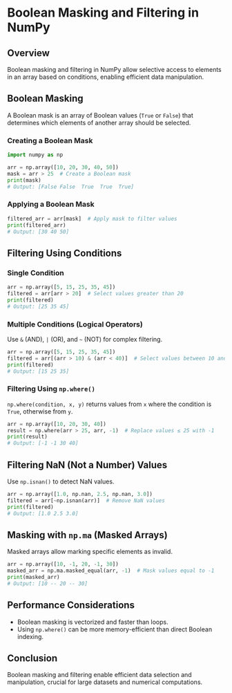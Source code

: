 # **Boolean Masking and Filtering in NumPy**  

## **Overview**  
Boolean masking and filtering in NumPy allow selective access to elements in an array based on conditions, enabling efficient data manipulation.

## **Boolean Masking**  
A Boolean mask is an array of Boolean values (`True` or `False`) that determines which elements of another array should be selected.

### **Creating a Boolean Mask**  
```python
import numpy as np

arr = np.array([10, 20, 30, 40, 50])
mask = arr > 25  # Create a Boolean mask
print(mask)  
# Output: [False False  True  True  True]
```

### **Applying a Boolean Mask**  
```python
filtered_arr = arr[mask]  # Apply mask to filter values
print(filtered_arr)  
# Output: [30 40 50]
```

## **Filtering Using Conditions**  
### **Single Condition**  
```python
arr = np.array([5, 15, 25, 35, 45])
filtered = arr[arr > 20]  # Select values greater than 20
print(filtered)  
# Output: [25 35 45]
```

### **Multiple Conditions (Logical Operators)**  
Use `&` (AND), `|` (OR), and `~` (NOT) for complex filtering.

```python
arr = np.array([5, 15, 25, 35, 45])
filtered = arr[(arr > 10) & (arr < 40)]  # Select values between 10 and 40
print(filtered)  
# Output: [15 25 35]
```

### **Filtering Using `np.where()`**  
`np.where(condition, x, y)` returns values from `x` where the condition is `True`, otherwise from `y`.  

```python
arr = np.array([10, 20, 30, 40])
result = np.where(arr > 25, arr, -1)  # Replace values ≤ 25 with -1
print(result)  
# Output: [-1 -1 30 40]
```

## **Filtering NaN (Not a Number) Values**  
Use `np.isnan()` to detect NaN values.

```python
arr = np.array([1.0, np.nan, 2.5, np.nan, 3.0])
filtered = arr[~np.isnan(arr)]  # Remove NaN values
print(filtered)  
# Output: [1.0 2.5 3.0]
```

## **Masking with `np.ma` (Masked Arrays)**  
Masked arrays allow marking specific elements as invalid.

```python
arr = np.array([10, -1, 20, -1, 30])
masked_arr = np.ma.masked_equal(arr, -1)  # Mask values equal to -1
print(masked_arr)  
# Output: [10 -- 20 -- 30]
```

## **Performance Considerations**  
- Boolean masking is vectorized and faster than loops.
- Using `np.where()` can be more memory-efficient than direct Boolean indexing.

## **Conclusion**  
Boolean masking and filtering enable efficient data selection and manipulation, crucial for large datasets and numerical computations.